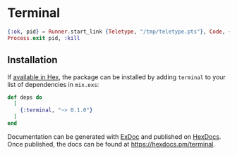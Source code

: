# Terminal

```elixir
{:ok, pid} = Runner.start_link {Teletype, "/tmp/teletype.pts"}, Code, {Demo, []}
Process.exit pid, :kill
```

## Installation

If [available in Hex](https://hex.pm/docs/publish), the package can be installed
by adding `terminal` to your list of dependencies in `mix.exs`:

```elixir
def deps do
  [
    {:terminal, "~> 0.1.0"}
  ]
end
```

Documentation can be generated with [ExDoc](https://github.com/elixir-lang/ex_doc)
and published on [HexDocs](https://hexdocs.pm). Once published, the docs can
be found at <https://hexdocs.pm/terminal>.

